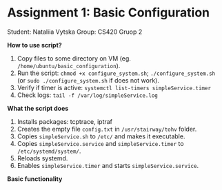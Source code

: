 # Assignment 1: Basic Configuration
Student: Nataliia Vytska
Group: CS420 Gruop 2

**How to use script?**
1. Copy files to some directory on VM (eg. ```/home/ubuntu/basic_configuration```).
2. Run the script: ```chmod +x configure_system.sh```; ```./configure_system.sh``` (or ```sudo ./configure_system.sh``` if does not work).
3. Verify if timer is active: ```systemctl list-timers simpleService.timer```
4. Check logs: ```tail -f /var/log/simpleService.log```

**What the script does**
1. Installs packages: tcptrace, iptraf
2. Creates the empty file ```config.txt``` in ```/usr/stairway/tohv``` folder.
3. Copies ```simpleService.sh``` to ```/etc/``` and makes it executable.
4. Copies ```simpleService.service``` and ```simpleService.timer``` to ```/etc/systemd/system/```.
5. Reloads systemd.
6. Enables ```simpleService.timer``` and starts ```simpleService.service```.

**Basic functionality**


